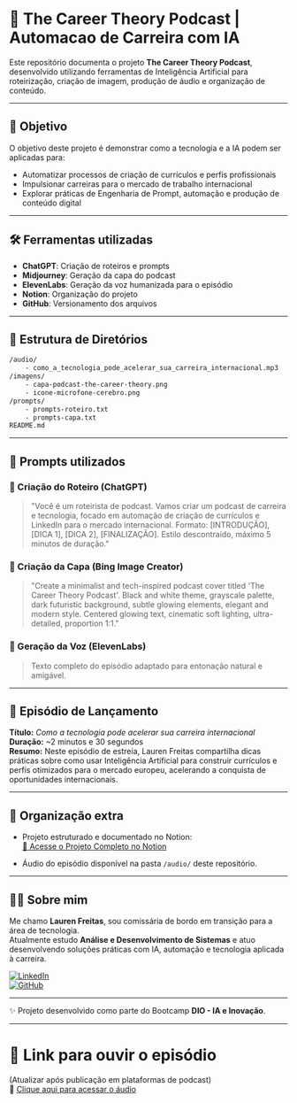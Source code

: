 # 🎹 The Career Theory Podcast | Automacao de Carreira com IA

Este repositório documenta o projeto **The Career Theory Podcast**, desenvolvido utilizando ferramentas de Inteligência Artificial para roteirização, criação de imagem, produção de áudio e organização de conteúdo.

---

## 🌟 Objetivo

O objetivo deste projeto é demonstrar como a tecnologia e a IA podem ser aplicadas para:
- Automatizar processos de criação de currículos e perfis profissionais
- Impulsionar carreiras para o mercado de trabalho internacional
- Explorar práticas de Engenharia de Prompt, automação e produção de conteúdo digital

---

## 🛠️ Ferramentas utilizadas

- **ChatGPT**: Criação de roteiros e prompts
- **Midjourney**: Geração da capa do podcast
- **ElevenLabs**: Geração da voz humanizada para o episódio
- **Notion**: Organização do projeto
- **GitHub**: Versionamento dos arquivos

---

## 📜 Estrutura de Diretórios

```bash
/audio/
    - como_a_tecnologia_pode_acelerar_sua_carreira_internacional.mp3
/imagens/
    - capa-podcast-the-career-theory.png
    - icone-microfone-cerebro.png
/prompts/
    - prompts-roteiro.txt
    - prompts-capa.txt
README.md
```

---

## 🧠 Prompts utilizados

### 📝 Criação do Roteiro (ChatGPT)

> "Você é um roteirista de podcast. Vamos criar um podcast de carreira e tecnologia, focado em automação de criação de currículos e LinkedIn para o mercado internacional. Formato: [INTRODUÇÃO], [DICA 1], [DICA 2], [FINALIZAÇÃO]. Estilo descontraído, máximo 5 minutos de duração."

### 🎨 Criação da Capa (Bing Image Creator)

> "Create a minimalist and tech-inspired podcast cover titled 'The Career Theory Podcast'. Black and white theme, grayscale palette, dark futuristic background, subtle glowing elements, elegant and modern style. Centered glowing text, cinematic soft lighting, ultra-detailed, proportion 1:1."

### 🎹 Geração da Voz (ElevenLabs)

> Texto completo do episódio adaptado para entonação natural e amigável.

---

## 🎵 Episódio de Lançamento

**Título:** *Como a tecnologia pode acelerar sua carreira internacional*  
**Duração:** ~2 minutos e 30 segundos  
**Resumo:** Neste episódio de estreia, Lauren Freitas compartilha dicas práticas sobre como usar Inteligência Artificial para construir currículos e perfis otimizados para o mercado europeu, acelerando a conquista de oportunidades internacionais.

---

## 🧹 Organização extra

- Projeto estruturado e documentado no Notion:  
  [🔗 Acesse o Projeto Completo no Notion](https://www.notion.so/laurenfreitas/Podcast-1e33b64e04a780749b3be785d271fa6c)

- Áudio do episódio disponível na pasta `/audio/` deste repositório.

---

## 👩‍💻 Sobre mim

Me chamo **Lauren Freitas**, sou comissária de bordo em transição para a área de tecnologia.  
Atualmente estudo **Análise e Desenvolvimento de Sistemas** e atuo desenvolvendo soluções práticas com IA, automação e tecnologia aplicada à carreira.

[![LinkedIn](https://img.shields.io/badge/-Lauren%20Freitas-0077B5?logo=linkedin&style=for-the-badge)](https://www.linkedin.com/in/laurend-freitas)  
[![GitHub](https://img.shields.io/badge/-@Lauren--Freitas-181717?logo=github&style=for-the-badge)](https://github.com/Lauren-Freitas)

---

✨ Projeto desenvolvido como parte do Bootcamp **DIO - IA e Inovação**.

---

# 🚀 Link para ouvir o episódio

(Atualizar após publicação em plataformas de podcast)  
🎵 [Clique aqui para acessar o áudio](https://www.notion.so/laurenfreitas/Epis-dio-piloto-1e33b64e04a781baac3bd3df5c4d1fec?pvs=4)
